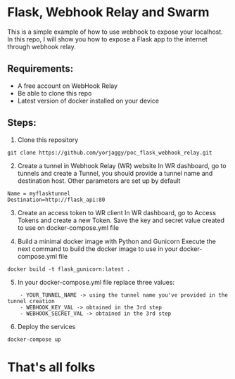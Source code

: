 # Flask, Webhook Relay and Swarm

This is a simple example of how to use webhook to expose your localhost. In this repo, I will show you how to expose a Flask app to the internet through webhook relay.

## Requirements:
- A free account on WebHook Relay
- Be able to clone this repo
- Latest version of docker installed on your device

## Steps:
1. Clone this repository
```
git clone https://github.com/yorjaggy/poc_flask_webhook_relay.git
```

2. Create a tunnel in Webhook Relay (WR) website
In WR dashboard, go to tunnels and create a Tunnel, you should provide a tunnel name and destination host. Other parameters are set up by default
```
Name = myflasktunnel
Destination=http://flask_api:80
```

3. Create an access token to WR client
In WR dashboard, go to Access Tokens and create a new Token. Save the key and secret value created to use on docker-compose.yml file

4. Build a minimal docker image with Python and Gunicorn
Execute the next command to build the docker image to use in your docker-compose.yml file
```
docker build -t flask_gunicorn:latest .
```

5. In your docker-compose.yml file replace three values:
```
    - YOUR_TUNNEL_NAME -> using the tunnel name you've provided in the tunnel creation
    - WEBHOOK_KEY_VAL -> obtained in the 3rd step
    - WEBHOOK_SECRET_VAL -> obtained in the 3rd step
```

6. Deploy the services
```
docker-compose up
```

# That's all folks

